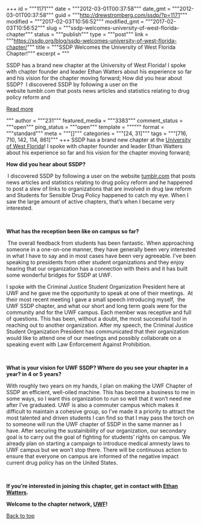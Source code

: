 +++
id = """1171"""
date = """2012-03-01T00:37:58"""
date_gmt = """2012-03-01T00:37:58"""
guid = """http://drewstromberg.com/ssdp/?p=1171"""
modified = """2017-02-03T10:56:52"""
modified_gmt = """2017-02-03T10:56:52"""
slug = """ssdp-welcomes-university-of-west-florida-chapter"""
status = """publish"""
type = """post"""
link = """https://ssdp.org/blog/ssdp-welcomes-university-of-west-florida-chapter/"""
title = """SSDP Welcomes the University of West Florida Chapter!"""
excerpt = """<p>SSDP has a brand new chapter at the University of West Florida! I spoke with chapter founder and leader Ethan Watters about his experience so far and his vision for the chapter moving forward; How did you hear about SSDP?  I discovered SSDP by following a user on the website tumblr.com that posts news articles and statistics relating to drug policy reform and</p>
<div class="h10"></div>
<p><a class="more-link2 flat" href="https://ssdp.org/blog/ssdp-welcomes-university-of-west-florida-chapter/">Read more</a></p>
"""
author = """231"""
featured_media = """3383"""
comment_status = """open"""
ping_status = """open"""
template = """"""
format = """standard"""
meta = """[]"""
categories = """[24, 31]"""
tags = """[716, 710, 142, 114, 861]"""
+++
SSDP has a brand new chapter at the <a title="UWF SSDP" href="http://ssdp.org/chapters/southern/florida/university-of-west-florida-uwf/" target="_blank">University of West Florida</a>! I spoke with chapter founder and leader Ethan Watters about his experience so far and his vision for the chapter moving forward;



<strong>How did you hear about SSDP?</strong>



<strong> </strong>I discovered SSDP by following a user on the website <a href="http://tumblr.com/" target="_blank">tumblr.com</a> that posts news articles and statistics relating to drug policy reform and he happened to post a slew of links to organizations that are involved in drug law reform and Students for Sensible Drug Policy happened to catch my eye. When I saw the large amount of active chapters, that&#8217;s when I became very interested.



&nbsp;



<strong>What has the reception been like on campus so far?</strong>



<strong> </strong>The overall feedback from students has been fantastic. When approaching someone in a one-on-one manner, they have generally been very interested in what I have to say and in most cases have been very agreeable. I&#8217;ve been speaking to presidents from other student organizations and they enjoy hearing that our organization has a connection with theirs and it has built some wonderful bridges for SSDP at UWF.



I spoke with the Criminal Justice Student Organization President here at UWF and he gave me the opportunity to speak at one of their meetings.  At their most recent meeting I gave a small speech introducing myself,  the UWF SSDP chapter, and what our short and long term goals were for the community and for the UWF campus. Each member was receptive and full of questions. This has been, without a doubt, the most successful tool in reaching out to another organization. After my speech, the Criminal Justice Student Organization President has communicated that their organization would like to attend one of our meetings and possibly collaborate on a speaking event with Law Enforcement Against Prohibition.



&nbsp;



<strong>What is your vision for UWF SSDP? Where do you see your chapter in a year? in 4 or 5 years?</strong>



With roughly two years on my hands, I plan on making the UWF Chapter of SSDP an efficient, well-oiled machine. This has become a business to me in some ways, so I want this organization to run so well that it won&#8217;t need me after I&#8217;ve graduated. UWF is also a commuter campus which makes it difficult to maintain a cohesive group, so I&#8217;ve made it a priority to attract the most talented and driven students I can find so that I may pass the torch on to someone will run the UWF chapter of SSDP in the same manner as I have. After securing the sustainibility of our organization, our secondary goal is to carry out the goal of fighting for students&#8217; rights on campus. We already plan on starting a campaign to introduce medical amnesty laws to UWF campus but we won&#8217;t stop there. There will be continuous action to ensure that everyone on campus are informed of the negative impact current drug policy has on the United States.



&nbsp;



<strong>If you&#8217;re interested in joining this chapter, get in contact with <a href="mailto:ethan.t.watters@gmail.com" target="_blank">Ethan Watters</a>.</strong>



<strong>Welcome to the chapter network, <a title="UWF" href="http://ssdp.org/chapters/southern/florida/uwf" target="_blank">UWF</a>!</strong>



<a title="Back to Top" href="http://ssdp.org/news/blog/ssdp-welcomes-university-of-west-florida-chapter#top">Back to top</a>

